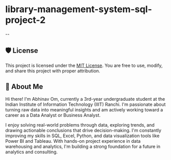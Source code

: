 # library-management-system-sql-project-2

--
## 🛡️ License

This project is licensed under the [MIT License](LICENSE). You are free to use, modify, and share this project with proper attribution.

## 🌟 About Me

Hi there! I'm Abhinav Om, currently a 3rd-year undergraduate student at the Indian Institute of Information Technology (IIIT) Ranchi.
I'm passionate about turning raw data into meaningful insights and am actively working toward a career as a Data Analyst or Business Analyst.

I enjoy solving real-world problems through data, exploring trends, and drawing actionable conclusions that drive decision-making.
I'm constantly improving my skills in SQL, Excel, Python, and data visualization tools like Power BI and Tableau.
With hands-on project experience in data warehousing and analytics, I'm building a strong foundation for a future in analytics and consulting.
